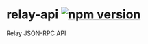 # relay-api [![npm version](https://badge.fury.io/js/relay-api.svg)](https://badge.fury.io/js/relay-api)

Relay JSON-RPC API
